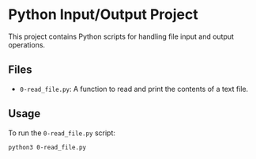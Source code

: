 # Python Input/Output Project

This project contains Python scripts for handling file input and output operations.

## Files

- `0-read_file.py`: A function to read and print the contents of a text file.

## Usage

To run the `0-read_file.py` script:
```bash
python3 0-read_file.py
